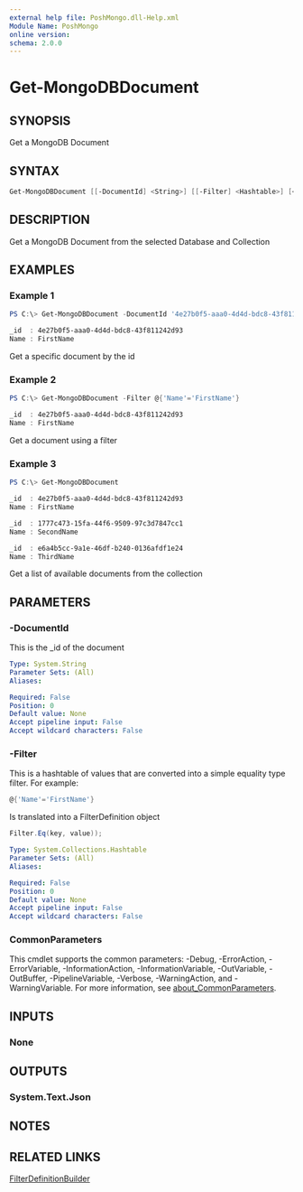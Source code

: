 ```yaml
---
external help file: PoshMongo.dll-Help.xml
Module Name: PoshMongo
online version:
schema: 2.0.0
---
```


# Get-MongoDBDocument

## SYNOPSIS

Get a MongoDB Document

## SYNTAX

```powershell
Get-MongoDBDocument [[-DocumentId] <String>] [[-Filter] <Hashtable>] [<CommonParameters>]
```

## DESCRIPTION

Get a MongoDB Document from the selected Database and Collection

## EXAMPLES

### Example 1

```powershell
PS C:\> Get-MongoDBDocument -DocumentId '4e27b0f5-aaa0-4d4d-bdc8-43f811242d93'

_id  : 4e27b0f5-aaa0-4d4d-bdc8-43f811242d93
Name : FirstName
```

Get a specific document by the id

### Example 2

```powershell
PS C:\> Get-MongoDBDocument -Filter @{'Name'='FirstName'}

_id  : 4e27b0f5-aaa0-4d4d-bdc8-43f811242d93
Name : FirstName
```

Get a document using a filter

### Example 3

```powershell
PS C:\> Get-MongoDBDocument

_id  : 4e27b0f5-aaa0-4d4d-bdc8-43f811242d93
Name : FirstName

_id  : 1777c473-15fa-44f6-9509-97c3d7847cc1
Name : SecondName

_id  : e6a4b5cc-9a1e-46df-b240-0136afdf1e24
Name : ThirdName
```

Get a list of available documents from the collection

## PARAMETERS

### -DocumentId

This is the _id of the document

```yaml
Type: System.String
Parameter Sets: (All)
Aliases:

Required: False
Position: 0
Default value: None
Accept pipeline input: False
Accept wildcard characters: False
```

### -Filter

This is a hashtable of values that are converted into a simple equality type
filter. For example:

```powershell
@{'Name'='FirstName'}
```

Is translated into a FilterDefinition object

```csharp
Filter.Eq(key, value));
```

```yaml
Type: System.Collections.Hashtable
Parameter Sets: (All)
Aliases:

Required: False
Position: 0
Default value: None
Accept pipeline input: False
Accept wildcard characters: False
```

### CommonParameters

This cmdlet supports the common parameters: -Debug, -ErrorAction, -ErrorVariable, -InformationAction, -InformationVariable, -OutVariable, -OutBuffer, -PipelineVariable, -Verbose, -WarningAction, and -WarningVariable. For more information, see [about_CommonParameters](http://go.microsoft.com/fwlink/?LinkID=113216).

## INPUTS

### None

## OUTPUTS

### System.Text.Json

## NOTES

## RELATED LINKS

[FilterDefinitionBuilder](https://mongodb.github.io/mongo-csharp-driver/2.18/apidocs/html/T_MongoDB_Driver_FilterDefinitionBuilder_1.htm)

